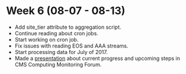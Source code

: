 # Week 6 (08-07 - 08-13)

*   Add site_tier attribute to aggregation script.
*   Continue reading about cron jobs.
*   Start working on cron job.
*   Fix issues with reading EOS and AAA streams.
*   Start processing data for July of 2017.
*   Made a [presentation](./Presentations/Presentation_Justinas_Rumsevicius_2017-08-09.pdf) about current progress and upcoming steps in CMS Computing Monitoring Forum.
